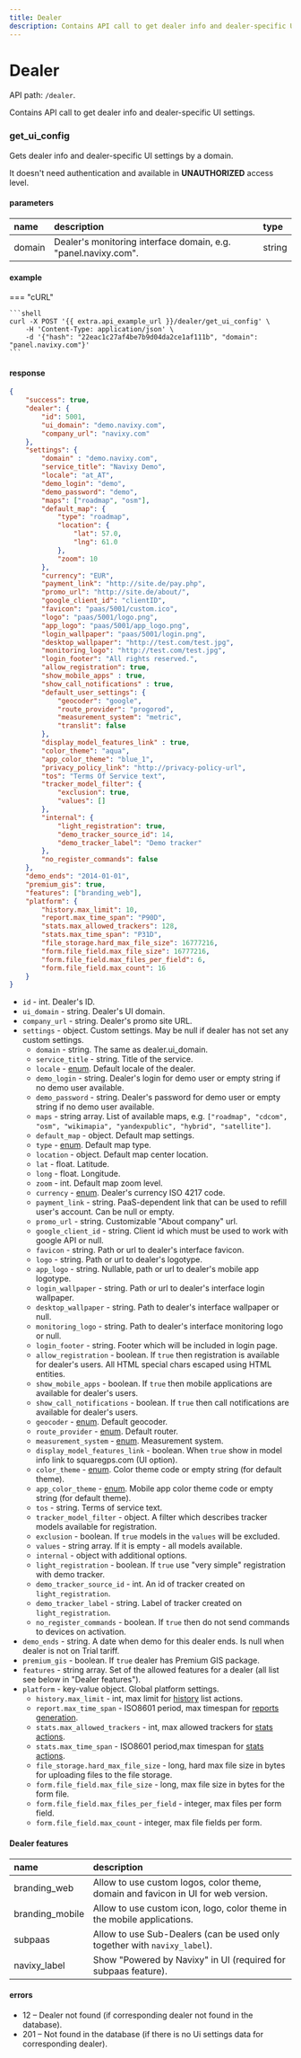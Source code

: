 ```yaml
---
title: Dealer
description: Contains API call to get dealer info and dealer-specific UI settings.
---
```


# Dealer

API path: `/dealer`.

Contains API call to get dealer info and dealer-specific UI settings.

### get_ui_config

Gets dealer info and dealer-specific UI settings by a domain.

It doesn't need authentication and available in **UNAUTHORIZED** access level.

#### parameters

| name | description | type|
| :------ | :------ | :----- |
| domain | Dealer's monitoring interface domain, e.g. "panel.navixy.com". | string |

#### example

=== "cURL"

    ```shell
    curl -X POST '{{ extra.api_example_url }}/dealer/get_ui_config' \
        -H 'Content-Type: application/json' \ 
        -d '{"hash": "22eac1c27af4be7b9d04da2ce1af111b", "domain": "panel.navixy.com"}'
    ```

#### response

```json
{
    "success": true,
    "dealer": {
        "id": 5001,
        "ui_domain": "demo.navixy.com",
        "company_url": "navixy.com"
    },
    "settings": {
        "domain" : "demo.navixy.com",
        "service_title": "Navixy Demo",
        "locale": "at_AT",
        "demo_login": "demo",
        "demo_password": "demo",
        "maps": ["roadmap", "osm"],
        "default_map": {
            "type": "roadmap",
            "location": {
                "lat": 57.0,
                "lng": 61.0
            },
            "zoom": 10
        },
        "currency": "EUR",
        "payment_link": "http://site.de/pay.php", 
        "promo_url": "http://site.de/about/",
        "google_client_id": "clientID",
        "favicon": "paas/5001/custom.ico",
        "logo": "paas/5001/logo.png",
        "app_logo": "paas/5001/app_logo.png",
        "login_wallpaper": "paas/5001/login.png",
        "desktop_wallpaper": "http://test.com/test.jpg",
        "monitoring_logo": "http://test.com/test.jpg",
        "login_footer": "All rights reserved.",
        "allow_registration": true,
        "show_mobile_apps" : true,
        "show_call_notifications" : true,
        "default_user_settings": {
            "geocoder": "google",
            "route_provider": "progorod",
            "measurement_system": "metric",
            "translit": false
        },
        "display_model_features_link" : true,
        "color_theme": "aqua",
        "app_color_theme": "blue_1",
        "privacy_policy_link": "http://privacy-policy-url",
        "tos": "Terms Of Service text",
        "tracker_model_filter": {
            "exclusion": true,
            "values": []
        },
        "internal": {
            "light_registration": true,
            "demo_tracker_source_id": 14,
            "demo_tracker_label": "Demo tracker"
        },
        "no_register_commands": false
    },
    "demo_ends": "2014-01-01",
    "premium_gis": true,
    "features": ["branding_web"],
    "platform": {
        "history.max_limit": 10,
        "report.max_time_span": "P90D",
        "stats.max_allowed_trackers": 128,
        "stats.max_time_span": "P31D",
        "file_storage.hard_max_file_size": 16777216,
        "form.file_field.max_file_size": 16777216,
        "form.file_field.max_files_per_field": 6,
        "form.file_field.max_count": 16
    }
}
```

* `id` - int. Dealer's ID.
* `ui_domain` - string. Dealer's UI domain.
* `company_url` - string. Dealer's promo site URL.
* `settings` - object. Custom settings. May be null if dealer has not set any custom settings.
    * `domain` - string. The same as dealer.ui_domain.
    * `service_title` - string. Title of the service.
    * `locale` - [enum](../../getting-started.md#data-types). Default locale of the dealer.
    * `demo_login` - string. Dealer's login for demo user or empty string if no demo user available.
    * `demo_password` - string. Dealer's password for demo user or empty string if no demo user available.
    * `maps` - string array. List of available maps, 
    e.g. `["roadmap", "cdcom", "osm", "wikimapia", "yandexpublic", "hybrid", "satellite"]`.
    * `default_map` - object. Default map settings.
    * `type` - [enum](../../getting-started.md#data-types). Default map type.
    * `location` - object. Default map center location.
    * `lat` - float. Latitude.
    * `long` - float. Longitude.
    * `zoom` - int. Default map zoom level.
    * `currency` - [enum](../../getting-started.md#data-types). Dealer's currency ISO 4217 code.
    * `payment_link` - string. PaaS-dependent link that can be used to refill user's account. Can be null or empty.
    * `promo_url` - string. Customizable "About company" url.
    * `google_client_id` - string. Client id which must be used to work with google API or null.
    * `favicon` - string. Path or url to dealer's interface favicon.
    * `logo` - string. Path or url to dealer's logotype.
    * `app_logo` - string. Nullable, path or url to dealer's mobile app logotype.
    * `login_wallpaper` - string. Path or url to dealer's interface login wallpaper.
    * `desktop_wallpaper` - string. Path to dealer's interface wallpaper or null.
    * `monitoring_logo` - string. Path to dealer's interface monitoring logo or null.
    * `login_footer` - string. Footer which will be included in login page.
    * `allow_registration` - boolean. If `true` then registration is available for dealer's users. All HTML 
    special chars escaped using HTML entities.
    * `show_mobile_apps` - boolean. If `true` then mobile applications are available for dealer's users.
    * `show_call_notifications` - boolean. If `true` then call notifications are available for dealer's users.
    * `geocoder` - [enum](../../getting-started.md#data-types). Default geocoder.
    * `route_provider` - [enum](../../getting-started.md#data-types). Default router.
    * `measurement_system` - [enum](../../getting-started.md#data-types). Measurement system.
    * `display_model_features_link` - boolean. When `true` show in model info link to squaregps.com (UI option).
    * `color_theme` - [enum](../../getting-started.md#data-types). Color theme code or empty string (for default theme).
    * `app_color_theme` - [enum](../../getting-started.md#data-types). Mobile app color theme code or empty string (for default theme).
    * `tos` - string. Terms of service text.
    * `tracker_model_filter` - object. A filter which describes tracker models available for registration.
    * `exclusion` - boolean. If `true` models in the `values` will be excluded.
    * `values` - string array. If it is empty - all models available.
    * `internal` - object with additional options.
    * `light_registration` - boolean. If `true` use "very simple" registration with demo tracker.
    * `demo_tracker_source_id` - int. An id of tracker created on `light_registration`.
    * `demo_tracker_label` - string. Label of tracker created on `light_registration`.
    * `no_register_commands` - boolean. If `true` then do not send commands to devices on activation.
* `demo_ends` - string. A date when demo for this dealer ends. Is null when dealer is not on Trial tariff.
* `premium_gis` - boolean. If `true` dealer has Premium GIS package.
* `features` - string array. Set of the allowed features for a dealer (all list see below in "Dealer features").
* `platform` - key-value object. Global platform settings.
    * `history.max_limit` - int, max limit for [history](history/index.md) list actions.
    * `report.max_time_span` - ISO8601 period, max timespan for [reports generation](report/report_tracker.md#generate).
    * `stats.max_allowed_trackers` - int, max allowed trackers for [stats actions](../tracking/tracker/stats/stats_mileage.md).
    * `stats.max_time_span` - ISO8601 period,max timespan for [stats actions](../tracking/tracker/stats/stats_mileage.md).
    * `file_storage.hard_max_file_size` - long, hard max file size in bytes for uploading files to the file storage.
    * `form.file_field.max_file_size` - long, max file size in bytes for the form file.
    * `form.file_field.max_files_per_field` - integer, max files per form field.
    * `form.file_field.max_count` - integer, max file fields per form.
  
#### Dealer features

| name | description |
| :------ | :------ |
| branding_web | Allow to use custom logos, color theme, domain and favicon in UI for web version. |
| branding_mobile | Allow to use custom icon, logo, color theme in the mobile applications. |
| subpaas | Allow to use Sub-Dealers (can be used only together with `navixy_label`). |
| navixy_label | Show "Powered by Navixy" in UI (required for subpaas feature). |

#### errors

* 12 – Dealer not found (if corresponding dealer not found in the database).
* 201 – Not found in the database (if there is no Ui settings data for corresponding dealer).